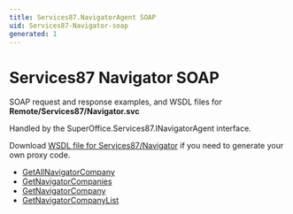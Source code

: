 ```yaml
---
title: Services87.NavigatorAgent SOAP
uid: Services87-Navigator-soap
generated: 1
---
```


# Services87 Navigator SOAP

SOAP request and response examples, and WSDL files for **Remote/Services87/Navigator.svc**

Handled by the <see cref="T:SuperOffice.Services87.INavigatorAgent">SuperOffice.Services87.INavigatorAgent</see> interface.

Download [WSDL file for Services87/Navigator](../Services87-Navigator.md) if you need to generate your own proxy code.

* [GetAllNavigatorCompany](GetAllNavigatorCompany.md)
* [GetNavigatorCompanies](GetNavigatorCompanies.md)
* [GetNavigatorCompany](GetNavigatorCompany.md)
* [GetNavigatorCompanyList](GetNavigatorCompanyList.md)
